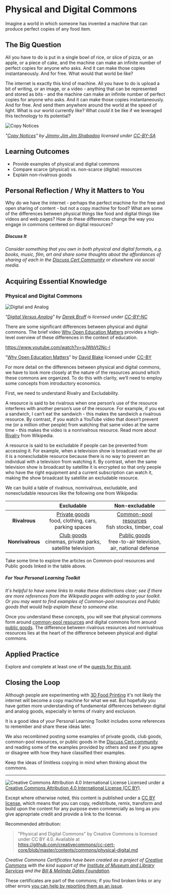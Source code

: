 # Physical and Digital Commons

Imagine a world in which someone has invented a machine that can produce perfect copies of any food item.


## The Big Question

All you have to do is put in a single bowl of rice, or slice of pizza, or an apple, or a piece of cake, and the machine can make an infinite number of perfect copies for anyone who asks. And it can make those copies instantaneously. And for free. What would that world be like?


The internet is exactly this kind of machine. All you have to do is upload a bit of writing, or an image, or a video - anything that can be represented and stored as bits - and the machine can  make an infinite number of perfect copies for anyone who asks. And it can make those copies instantaneously. And for free. And send them anywhere around the world at the speed of light. What is our world currently like? What *could* it be like if we leveraged this technology to its potential?

![Copy Notices](https://github.com/creativecommons/cc-cert-core/blob/master/images/commons/commons-copy.jpg "image of copy notices")

*"[Copy Notices](https://www.flickr.com/photos/unkle_cheese/828876896/)" by [Jimmy Jim Jim Shabadoo](https://www.flickr.com/photos/unkle_cheese/) licensed under [CC-BY-SA](http://creativecommons.org/licenses/by-sa/2.0/)*


## Learning Outcomes

* Provide examples of physical and digital commons
* Compare scarce (physical) vs. non-scarce (digital) resources
* Explain non-rivalrous goods


## Personal Reflection / Why it Matters to You

Why do we have the internet - perhaps the perfect machine for the free and open sharing of content - but not a copy machine for food? What are some of the differences between physical things like food and digital things like videos and web pages? How do these differences change the way you engage in commons centered on digital resources?


##### Discuss It

*Consider something that you own in both physical and digital formats, e.g. books, music, film, art and share some thoughts about the affordances of sharing of each in the [Discuss Cert Community](http://discuss.certificates.creativecommons.org) or elsewhere via social media.*
  
## Acquiring Essential Knowledge

### Physical and Digital Commons 

![Digital and Analog](https://github.com/creativecommons/cc-cert-core/blob/master/images/commons/digital-analog.jpg "Digital vs Analog image, crayons on a tablet device")

*"[Digital Versus Analog](https://www.flickr.com/photos/derekbruff/6134574629)"  by [Derek Bruff](https://www.flickr.com/photos/derekbruff/) is licensed under [CC-BY-NC](https://creativecommons.org/licenses/by-nc/2.0/)*


There are some significant differences between physical and digital commons. The brief video [Why Open Education Matters](https://www.youtube.com/watch?v=gJWbVt2Nc-I) provides a high-level overview of these differences in the context of education.

https://www.youtube.com/watch?v=gJWbVt2Nc-I

"[Why Open Education Matters](https://www.youtube.com/watch?v=gJWbVt2Nc-I)" by [David Blake](https://www.youtube.com/channel/UCFiCJVgJzpWxoYnGjs752EQ) licensed under [CC-BY](https://creativecommons.org/licenses/by/3.0/)

For more detail on the differences between physical and digital commons, we have to look more closely at the nature of the resources around which these commons are organized. To do this with clarity, we’ll need to employ some concepts from introductory economics. 

First, we need to understand Rivalry and Excludability. 

A resource is said to be rivalrous when one person’s use of the resource interferes with another person’s use of the resource. For example, if you eat a sandwich, I can’t eat the sandwich - this makes the sandwich a rivalrous resource. By contrast, if you watch a YouTube video that doesn’t prevent me (or a million other people) from watching that same video at the same time - this makes the video is a nonrivalrous resource. Read more about [Rivalry](https://wikipedia.org/wiki/Rivalry_(economics)) from Wikipedia.

A resource is said to be excludable if people can be prevented from accessing it. For example, when a television show is broadcast over the air it is a nonexcludable resource because there is no way to prevent an individual with a television from watching it. By contrast, when the same television show is broadcast by satellite it is encrypted so that only people who have the right equipment and a current subscription can watch it, making the show broadcast by satellite an excludable resource. 

We can build a table of rivalrous, nonrivalrous, excludable, and nonexcludable resources like the following one from Wikipedia:


| | Excludable   | Non-excludable |
| :---:  | :---:  | :---:  |
| **Rivalrous** | [Private goods](https://en.wikipedia.org/wiki/Private_good) <br /> food, clothing, cars, parking spaces  | [Common-pool resources](https://en.wikipedia.org/wiki/Common-pool_resource) <br /> fish stocks, timber, coal  |
| **Nonrivalrous**  | [Club goods](https://en.wikipedia.org/wiki/Club_good) <br /> cinemas, private parks, satellite television  | [Public goods](https://en.wikipedia.org/wiki/Public_good) <br /> free-to-air television, air, national defense |

Take some time to explore the articles on Common-pool resources and Public goods linked in the table above. 

##### For Your Personal Learning Toolkit
*It's helpful to have some links to make these distinctions clear; see if there are more references from the Wikipedia pages with adding to your toolkit. Or you may want to find examples of Common-pool resources and Public goods that would help explain these to someone else.*

Once you understand these concepts, you will see that physical commons form around [common-pool resources](https://en.wikipedia.org/wiki/Common-pool_resource) and digital commons form around [public goods](https://en.wikipedia.org/wiki/Public_good). The difference between rivalrous resources and nonrivalrous resources lies at the heart of the difference between physical and digital commons.

## Applied Practice

Explore and complete at least one of the [quests for this unit](https://certificates.creativecommons.org/quests/cats/physical-digital/).

## Closing the Loop

Although people are experimenting with [3D Food Printing](https://3dprinting.com/food/) it's not likely  the internet will become a copy machine for what we eat. But hopefully you have gotten  more  understanding of fundamental differences between digital and analog goods, especially in terms of rivalry and exclusion.

It is a good idea of your Personal Learning Toolkit includes some references to remember and share these ideas later.

We also recombined posting some examples of private goods, club goods, common-pool resources, or public goods in the [Discuss Cert community](https://discuss.certificates.creativecommons.org/) and reading some of the examples provided by others and see if you agree or disagree with how they have classified their examples.

Keep the ideas of limitless copying in mind when thinking about the commons.


----

![Creative Commons Attribution 4.0 International License](https://github.com/creativecommons/cc-cert-core/blob/master/images/cc-by-88x31.png "CC BY")
Licensed under a [Creative Commons Attribution 4.0 International License (CC BY)](https://creativecommons.org/licenses/by/4.0/).

Except where otherwise noted, this content is published under a [CC BY license](https://creativecommons.org/licenses/by/4.0/), which means that you can copy, redistribute, remix, transform and build upon the content for any purpose even commercially as long as you give appropriate credit and provide a link to the license.

Recommended attribution: 

> "Physical and Digital Commons" by Creative Commons is licensed under CC BY 4.0. Available at    
> https://github.com/creativecommons/cc-cert-core/blob/master/contents/commons/physical-digital.md


*Creative Commons Certificates have been created as a project of [Creative Commons](http://creativecommons.org/) with the kind support of the [Institute of Museum and Library Services](https://www.imls.gov/) and the [Bill &amp; Melinda Gates Foundation](http://www.gatesfoundation.org/).*

These certificates are part of the commons; if you find broken links or any other errors  [you can help by reporting them as an issue](https://github.com/creativecommons/cc-cert-core/issues).



